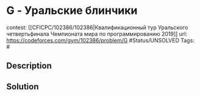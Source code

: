 # G - Уральские блинчики

contest: [[CFICPC/102386/102386|Квалификационный тур Уральского четвертьфинала Чемпионата мира по программированию 2019]]
url: https://codeforces.com/gym/102386/problem/G
#Status/UNSOLVED
Tags: #

## Description

## Solution

